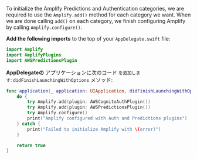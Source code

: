 To initialize the Amplify Predictions and Authentication categories, we are required to use the `Amplify.add()` method for each category we want.  When we are done calling `add()` on each category, we finish configuring Amplify by calling `Amplify.configure()`.

**Add the following imports** to the top of your `AppDelegate.swift` file:
```swift
import Amplify
import AmplifyPlugins
import AWSPredictionsPlugin

```
**AppDelegateの** アプリケーションに次のコード `を追加します:didFinishLaunchingWithOptions` メソッド:

```swift
func application(_ application: UIApplication, didFinishLaunchingWithOptions launchOptions: [UIApplication.LaunchOptionsKey: Any]?) -> Bool {
    do {
        try Amplify.add(plugin: AWSCognitoAuthPlugin())
        try Amplify.add(plugin: AWSPredictionsPlugin())
        try Amplify.configure()
        print("Amplify configured with Auth and Predictions plugins")
    } catch {
        print("Failed to initialize Amplify with \(error)")
    }

    return true
}
```